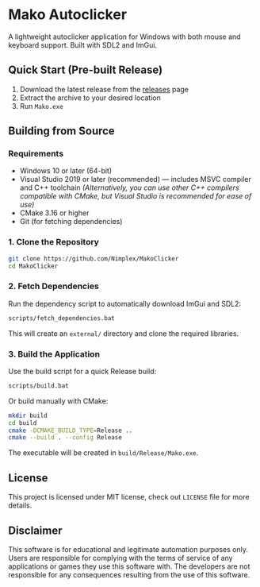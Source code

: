 # Mako Autoclicker

A lightweight autoclicker application for Windows with both mouse and keyboard support. Built with SDL2 and ImGui.

## Quick Start (Pre-built Release)

1. Download the latest release from the [releases](https://github.com/Nimplex/MakoClicker/releases/) page
2. Extract the archive to your desired location
3. Run `Mako.exe`

## Building from Source

### Requirements

* Windows 10 or later (64-bit)
* Visual Studio 2019 or later (recommended) — includes MSVC compiler and C++ toolchain
  *(Alternatively, you can use other C++ compilers compatible with CMake, but Visual Studio is recommended for ease of use)*
* CMake 3.16 or higher
* Git (for fetching dependencies)

### 1. Clone the Repository

```bash
git clone https://github.com/Nimplex/MakoClicker
cd MakoClicker
```

### 2. Fetch Dependencies

Run the dependency script to automatically download ImGui and SDL2:

```bash
scripts/fetch_dependencies.bat
```

This will create an `external/` directory and clone the required libraries.

### 3. Build the Application

Use the build script for a quick Release build:

```bash
scripts/build.bat
```

Or build manually with CMake:

```bash
mkdir build
cd build
cmake -DCMAKE_BUILD_TYPE=Release ..
cmake --build . --config Release
```

The executable will be created in `build/Release/Mako.exe`.

## License

This project is licensed under MIT license, check out `LICENSE` file for more details.

## Disclaimer

This software is for educational and legitimate automation purposes only. Users are responsible for complying with the terms of service of any applications or games they use this software with. The developers are not responsible for any consequences resulting from the use of this software.
